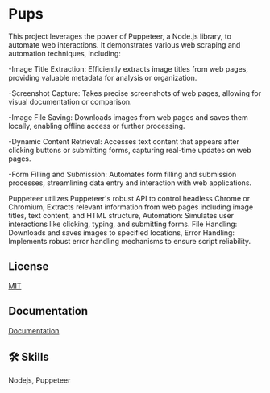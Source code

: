 
# Pups

This project leverages the power of Puppeteer, a Node.js library, to automate web interactions. It demonstrates various web scraping and automation techniques, including:

-Image Title Extraction: Efficiently extracts image titles from web pages, providing valuable metadata for analysis or organization.

-Screenshot Capture: Takes precise screenshots of web pages, allowing for visual documentation or comparison.

-Image File Saving: Downloads images from web pages and saves them locally, enabling offline access or further processing.

-Dynamic Content Retrieval: Accesses text content that appears after clicking buttons or submitting forms, capturing real-time updates on web pages.

-Form Filling and Submission: Automates form filling and submission processes, streamlining data entry and interaction with web applications.


Puppeteer utilizes Puppeteer's robust API to control headless Chrome or Chromium, Extracts relevant information from web pages including image titles, text content, and HTML structure, Automation: Simulates user interactions like clicking, typing, and submitting forms.
File Handling: Downloads and saves images to specified locations, Error Handling: Implements robust error handling mechanisms to ensure script reliability.


## License

[MIT](https://choosealicense.com/licenses/mit/)


## Documentation

[Documentation](https://pptr.dev/category/introduction)


## 🛠 Skills
Nodejs, Puppeteer

